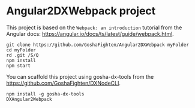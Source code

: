 # Angular2DXWebpack project

This project is based on the `Webpack: an introduction` tutorial from the Angular docs: https://angular.io/docs/ts/latest/guide/webpack.html.

```
git clone https://github.com/GoshaFighten/Angular2DXWebpack myFolder
cd myFolder
rd .git /S/Q
npm install
npm start
```

You can scaffold this project using gosha-dx-tools from the https://github.com/GoshaFighten/DXNodeCLI.

```
npm install -g gosha-dx-tools
DXAngular2Webpack
```
